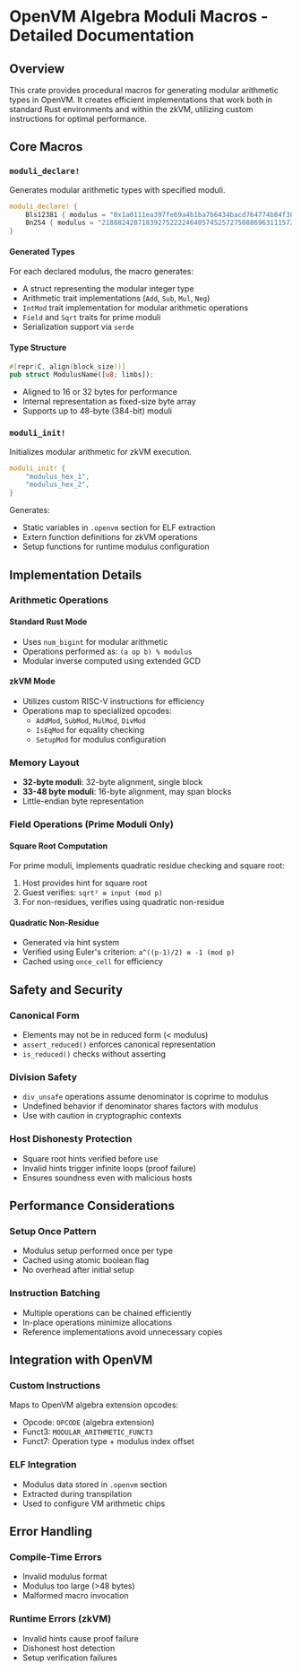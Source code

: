 # OpenVM Algebra Moduli Macros - Detailed Documentation

## Overview
This crate provides procedural macros for generating modular arithmetic types in OpenVM. It creates efficient implementations that work both in standard Rust environments and within the zkVM, utilizing custom instructions for optimal performance.

## Core Macros

### `moduli_declare!`
Generates modular arithmetic types with specified moduli.

```rust
moduli_declare! {
    Bls12381 { modulus = "0x1a0111ea397fe69a4b1ba7b6434bacd764774b84f38512bf6730d2a0f6b0f6241eabfffeb153ffffb9feffffffffaaab" },
    Bn254 { modulus = "21888242871839275222246405745257275088696311157297823662689037894645226208583" },
}
```

#### Generated Types
For each declared modulus, the macro generates:
- A struct representing the modular integer type
- Arithmetic trait implementations (`Add`, `Sub`, `Mul`, `Neg`)
- `IntMod` trait implementation for modular arithmetic operations
- `Field` and `Sqrt` traits for prime moduli
- Serialization support via `serde`

#### Type Structure
```rust
#[repr(C, align(block_size))]
pub struct ModulusName([u8; limbs]);
```
- Aligned to 16 or 32 bytes for performance
- Internal representation as fixed-size byte array
- Supports up to 48-byte (384-bit) moduli

### `moduli_init!`
Initializes modular arithmetic for zkVM execution.

```rust
moduli_init! {
    "modulus_hex_1",
    "modulus_hex_2",
}
```

Generates:
- Static variables in `.openvm` section for ELF extraction
- Extern function definitions for zkVM operations
- Setup functions for runtime modulus configuration

## Implementation Details

### Arithmetic Operations

#### Standard Rust Mode
- Uses `num_bigint` for modular arithmetic
- Operations performed as: `(a op b) % modulus`
- Modular inverse computed using extended GCD

#### zkVM Mode
- Utilizes custom RISC-V instructions for efficiency
- Operations map to specialized opcodes:
  - `AddMod`, `SubMod`, `MulMod`, `DivMod`
  - `IsEqMod` for equality checking
  - `SetupMod` for modulus configuration

### Memory Layout
- **32-byte moduli**: 32-byte alignment, single block
- **33-48 byte moduli**: 16-byte alignment, may span blocks
- Little-endian byte representation

### Field Operations (Prime Moduli Only)

#### Square Root Computation
For prime moduli, implements quadratic residue checking and square root:
1. Host provides hint for square root
2. Guest verifies: `sqrt² ≡ input (mod p)`
3. For non-residues, verifies using quadratic non-residue

#### Quadratic Non-Residue
- Generated via hint system
- Verified using Euler's criterion: `a^((p-1)/2) ≡ -1 (mod p)`
- Cached using `once_cell` for efficiency

## Safety and Security

### Canonical Form
- Elements may not be in reduced form (< modulus)
- `assert_reduced()` enforces canonical representation
- `is_reduced()` checks without asserting

### Division Safety
- `div_unsafe` operations assume denominator is coprime to modulus
- Undefined behavior if denominator shares factors with modulus
- Use with caution in cryptographic contexts

### Host Dishonesty Protection
- Square root hints verified before use
- Invalid hints trigger infinite loops (proof failure)
- Ensures soundness even with malicious hosts

## Performance Considerations

### Setup Once Pattern
- Modulus setup performed once per type
- Cached using atomic boolean flag
- No overhead after initial setup

### Instruction Batching
- Multiple operations can be chained efficiently
- In-place operations minimize allocations
- Reference implementations avoid unnecessary copies

## Integration with OpenVM

### Custom Instructions
Maps to OpenVM algebra extension opcodes:
- Opcode: `OPCODE` (algebra extension)
- Funct3: `MODULAR_ARITHMETIC_FUNCT3`
- Funct7: Operation type + modulus index offset

### ELF Integration
- Modulus data stored in `.openvm` section
- Extracted during transpilation
- Used to configure VM arithmetic chips

## Error Handling

### Compile-Time Errors
- Invalid modulus format
- Modulus too large (>48 bytes)
- Malformed macro invocation

### Runtime Errors (zkVM)
- Invalid hints cause proof failure
- Dishonest host detection
- Setup verification failures